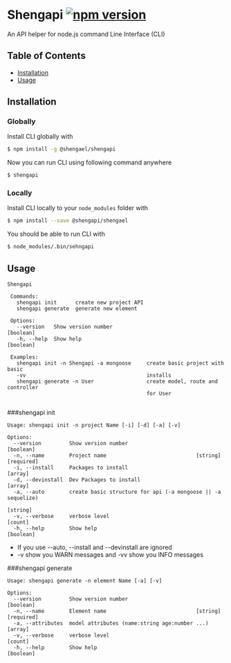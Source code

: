 # Shengapi [![npm version](https://badge.fury.io/js/%40shengael%2Fshengapi.svg)](https://badge.fury.io/js/%40shengael%2Fshengapi)

An API helper for node.js command Line Interface (CLI)

## Table of Contents
- [Installation](#installation)
- [Usage](#Usage)

## Installation

### Globally
Install CLI globally with

```bash
$ npm install -g @shengael/shengapi
```

Now you can run CLI using following command anywhere

```bash
$ shengapi
```

### Locally
Install CLI locally to your `node_modules` folder with

```bash
$ npm install --save @shengapi/shengael
```

You should be able to run CLI with

```bash
$ node_modules/.bin/sehngapi
```

## Usage
```
Shengapi

 Commands:
   shengapi init      create new project API
   shengapi generate  generate new element
 
 Options:
   --version   Show version number                                      [boolean]
   -h, --help  Show help                                                [boolean]
 
 Examples:
   shengapi init -n Shengapi -a mongoose     create basic project with basic
   -vv                                       installs
   shengapi generate -n User                 create model, route and controller
                                             for User


```

###shengapi init
```
Usage: shengapi init -n project Name [-i] [-d] [-a] [-v]

Options:
  --version         Show version number                                [boolean]
  -n, --name        Project name                             [string] [required]
  -i, --install     Packages to install                                  [array]
  -d, --devinstall  Dev Packages to install                              [array]
  -a, --auto        create basic structure for api (-a mongoose || -a sequelize)
                                                                        [string]
  -v, --verbose     verbose level                                        [count]
  -h, --help        Show help                                          [boolean]

```
- If you use --auto, --install and --devinstall are ignored
- -v show you WARN messages and -vv show you INFO messages

 ###shengapi generate

```
Usage: shengapi generate -n element Name [-a] [-v]

Options:
  --version         Show version number                                [boolean]
  -n, --name        Element name                             [string] [required]
  -a, --attributes  model attributes (name:string age:number ...)        [array]
  -v, --verbose     verbose level                                        [count]
  -h, --help        Show help                                          [boolean]

```

